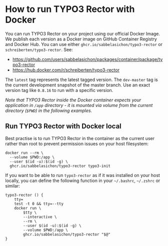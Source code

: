 # How to run TYPO3 Rector with Docker

You can run TYPO3 Rector on your project using our official Docker Image.
We publish each version as a Docker image on GitHub Container Registry and Docker Hub.
You can use either `ghcr.io/sabbelasichon/typo3-rector` or `schreiberten/typo3-rector`.
See:
*  https://github.com/users/sabbelasichon/packages/container/package/typo3-rector
*  https://hub.docker.com/r/schreiberten/typo3-rector

The `latest` tag represents the latest tagged version.
The `dev-master` tag is the current development snapshot of the master branch.
Use an exact version tag like `0.8.16` to run with a specific version.

*Note that TYPO3 Rector inside the Docker container expects your application in `/app` directory - it is mounted via volume from the current directory (`$PWD`) in the following examples.*

## Run TYPO3 Rector with Docker local
Best practise is to run TYPO3 Rector in the container as the current user rather than root to prevent permission issues on your host filesystem:
```shell
docker run --rm \
  --volume $PWD:/app \
  --user $(id -u):$(id -g) \
  ghcr.io/sabbelasichon/typo3-rector typo3-init
```

If you want to be able to run `typo3-rector` as if it was installed on your host locally, you can define the following function in your `~/.bashrc`, `~/.zshrc` or similar:

```shell
typo3-rector () {
    tty=
    test -t 0 && tty=--tty
    docker run \
        $tty \
        --interactive \
        --rm \
        --user $(id -u):$(id -g) \
        --volume $PWD:/app \
        ghcr.io/sabbelasichon/typo3-rector "$@"
}
```
